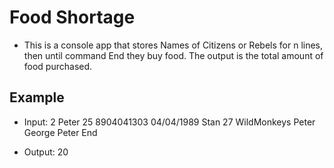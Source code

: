 ﻿# Food Shortage

* This is a console app that stores Names of Citizens or Rebels for n lines, then until command End they buy food. The output is the total amount of food purchased.

## Example 

* Input: 2
 Peter 25 8904041303 04/04/1989
 Stan 27 WildMonkeys
 Peter
 George
 Peter
 End

* Output: 20